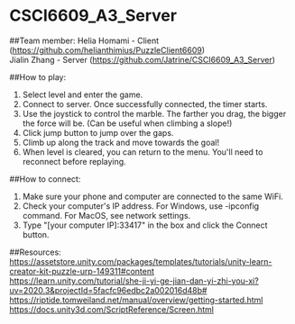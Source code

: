 # CSCI6609_A3_Server

##Team member:
Helia Homami - Client (https://github.com/helianthimius/PuzzleClient6609)  
Jialin Zhang - Server (https://github.com/Jatrine/CSCI6609_A3_Server)  

##How to play:
1. Select level and enter the game.  
2. Connect to server. Once successfully connected, the timer starts.  
3. Use the joystick to control the marble. The farther you drag, the bigger the force will be. (Can be useful when climbing a slope!)  
4. Click jump button to jump over the gaps.  
5. Climb up along the track and move towards the goal!  
6. When level is cleared, you can return to the menu. You'll need to reconnect before replaying.  

##How to connect:
1. Make sure your phone and computer are connected to the same WiFi.  
2. Check your computer's IP address. For Windows, use -ipconfig command. For MacOS, see network settings.  
3. Type "[your computer IP]:33417" in the box and click the Connect button.  

##Resources:
https://assetstore.unity.com/packages/templates/tutorials/unity-learn-creator-kit-puzzle-urp-149311#content  
https://learn.unity.com/tutorial/she-ji-yi-ge-jian-dan-yi-zhi-you-xi?uv=2020.3&projectId=5facfc96edbc2a002016d48b#  
https://riptide.tomweiland.net/manual/overview/getting-started.html  
https://docs.unity3d.com/ScriptReference/Screen.html  
